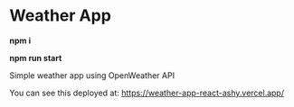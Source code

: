 # Weather App

**npm i**

**npm run start**

Simple weather app using OpenWeather API

You can see this deployed at:
https://weather-app-react-ashy.vercel.app/
